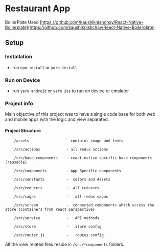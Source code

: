 # Restaurant App

BoilerPlate Used [https://github.com/kaushiknishchay/React-Native-Boilerplate](https://github.com/kaushiknishchay/React-Native-Boilerplate)

## Setup

### Installation

- run `npm install` or `yarn install`

### Run on Device

- run `yarn android` or `yarn ios` to run on device or emulator



### Project info


Main objective of this project was to have a single code base for both 
web and mobile apps with the logic and view separated.

#### Project Structure

```
    /assets                 - contains image and fonts
    
    /src/actions            - all redux actions
    
    /src/base_components    - react-native specific base components (reusable)
    
    /src/components         - App Specific components
    
    /src/constants          -  colors and Assets
    
    /src/reducers           -  all reducers 
    
    /src/sagas              -   all redux sagas
    
    /src/screen             -  connected components which access the store (containers from react perspective)  
    
    /src/service            -   API methods
    
    /src/store              -   store config
    
    /src/router.js          -   routes config
```

All the view related files reside in `/src/*components` folders.

